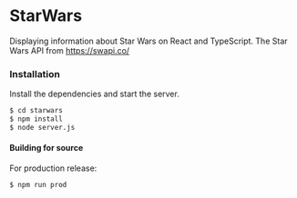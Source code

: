 # StarWars
Displaying information about Star Wars on React and TypeScript.
The Star Wars API from https://swapi.co/

### Installation
Install the dependencies and start the server.

```sh
$ cd starwars
$ npm install
$ node server.js
```

#### Building for source
For production release:
```sh
$ npm run prod
```
